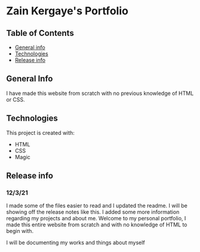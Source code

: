 # Zain Kergaye's Portfolio

## Table of Contents
* [General info](#general-info)
* [Technologies](#technologies)
* [Release info](#release-info)

## General Info
I have made this website from scratch with no previous knowledge of HTML or CSS.

## Technologies
This project is created with:
* HTML
* CSS
* Magic

## Release info
### 12/3/21
I made some of the files easier to read and I updated the readme. I will be showing off the release notes like this.
I added some more information regarding my projects and about me. 
Welcome to my personal portfolio, I made this entire website from scratch and with no knowledge of HTML to begin with. 

I will be documenting my works and things about myself
